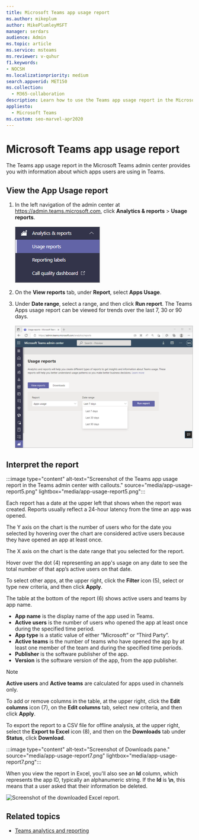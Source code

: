 ```yaml
---
title: Microsoft Teams app usage report
ms.author: mikeplum
author: MikePlumleyMSFT
manager: serdars
audience: Admin
ms.topic: article
ms.service: msteams
ms.reviewer: v-quhur
f1.keywords:
- NOCSH
ms.localizationpriority: medium
search.appverid: MET150
ms.collection: 
  - M365-collaboration
description: Learn how to use the Teams app usage report in the Microsoft Teams admin center.
appliesto: 
  - Microsoft Teams
ms.custom: seo-marvel-apr2020
---
```


# Microsoft Teams app usage report

The Teams app usage report in the Microsoft Teams admin center provides you with information about which apps users are using in Teams.  

## View the App Usage report

1. In the left navigation of the admin center at <https://admin.teams.microsoft.com>, click **Analytics & reports** > **Usage reports**.<br><br>![Screenshot of the Usage Reports menu item.](media/app-usage-report1.png "Screenshot of the Usage Reports menu item.")
2. On the **View reports** tab, under **Report**, select **Apps Usage**.

3. Under **Date range**, select a range, and then click **Run report**. The Teams Apps usage report can be viewed for trends over the last 7, 30 or 90 days.<br><br>![Screenshot of the Apps Usage report.](media/app-usage-report2.png "Screenshot of the Apps Usage report.")


## Interpret the report

:::image type="content" alt-text="Screenshot of the Teams app usage report in the Teams admin center with callouts." source="media/app-usage-report5.png" lightbox="media/app-usage-report5.png":::

Each report has a date at the upper left that shows when the report was created. Reports usually reflect a 24-hour latency from the time an app was opened.

The Y axis on the chart is the number of users who for the date you selected by hovering over the chart are considered active users because they have opened an app at least once.

The X axis on the chart is the date range that you selected for the report.

Hover over the dot (4) representing an app's usage on any date to see the total number of that app’s active users on that date.

To select other apps, at the upper right, click the **Filter** icon (5), select or type new criteria, and then click **Apply**.

The table at the bottom of the report (6) shows active users and teams by app name.

   - **App name** is the display name of the app used in Teams.
   - **Active users** is the number of users who opened the app at least once during the specified time period.
   - **App type** is a static value of either “Microsoft” or “Third Party”.
   - **Active teams** is the number of teams who have opened the app by at least one member of the team and during the specified time periods.
   - **Publisher** is the software publisher of the app.
   - **Version** is the software version of the app, from the app publisher.

   > [!NOTE]
   > **Active users** and **Active teams** are calculated for apps used in channels only.

To add or remove columns in the table, at the upper right, click the **Edit columns** icon (7), on the **Edit columns** tab, select new criteria, and then click **Apply**.

To export the report to a CSV file for offline analysis, at the upper right, select the **Export to Excel** icon (8), and then on the **Downloads** tab under **Status**, click **Download**.

   :::image type="content" alt-text="Screenshot of Downloads pane." source="media/app-usage-report7.png" lightbox="media/app-usage-report7.png":::

When you view the report in Excel, you'll also see an **Id** column, which represents the app ID, typically an alphanumeric string. If the **Id** is **\n**, this means that a user asked that their information be deleted.

   ![Screenshot of the downloaded Excel report.](media/app-usage-report8.png "Screenshot of the downloaded Excel report.")

## Related topics

- [Teams analytics and reporting](teams-reporting-reference.md)
